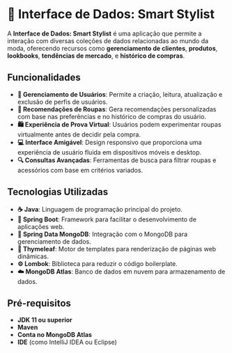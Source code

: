 # 🌟 Interface de Dados: Smart Stylist

A **Interface de Dados: Smart Stylist** é uma aplicação que permite a interação com diversas coleções de dados relacionadas ao mundo da moda, oferecendo recursos como **gerenciamento de clientes**, **produtos**, **lookbooks**, **tendências de mercado**, e **histórico de compras**.


## Funcionalidades

- **👤 Gerenciamento de Usuários**: Permite a criação, leitura, atualização e exclusão de perfis de usuários.
- **🎨 Recomendações de Roupas**: Gera recomendações personalizadas com base nas preferências e no histórico de compras do usuário.
- **🛍️ Experiência de Prova Virtual**: Usuários podem experimentar roupas virtualmente antes de decidir pela compra.
- **💻 Interface Amigável**: Design responsivo que proporciona uma experiência de usuário fluida em dispositivos móveis e desktop.
- **🔍 Consultas Avançadas**: Ferramentas de busca para filtrar roupas e acessórios com base em critérios variados.

## Tecnologias Utilizadas

- **☕ Java**: Linguagem de programação principal do projeto.
- **🚀 Spring Boot**: Framework para facilitar o desenvolvimento de aplicações web.
- **🐬 Spring Data MongoDB**: Integração com o MongoDB para gerenciamento de dados.
- **🧩 Thymeleaf**: Motor de templates para renderização de páginas web dinâmicas.
- **⚙️ Lombok**: Biblioteca para reduzir o código boilerplate.
- **☁️ MongoDB Atlas**: Banco de dados em nuvem para armazenamento de dados.

## Pré-requisitos

- **JDK 11 ou superior**
- **Maven**
- **Conta no MongoDB Atlas**
- **IDE** (como IntelliJ IDEA ou Eclipse)

